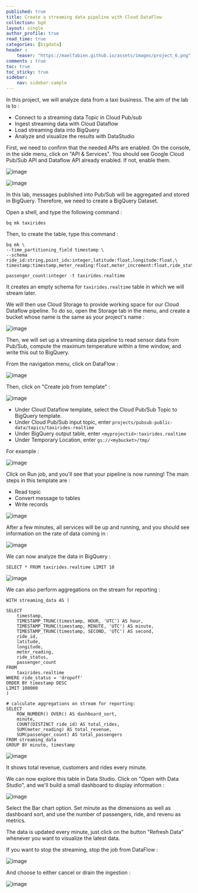 ```yaml
---
published: true
title: Create a streaming data pipeline with Cloud DataFlow 
collection: bgd
layout: single
author_profile: true
read_time: true
categories: [bigdata]
header :
    teaser: "https://maelfabien.github.io/assets/images/project_6.png"
comments : true
toc: true
toc_sticky: true
sidebar:
    nav: sidebar-sample
---
```


In this project, we will analyze data from a taxi business. The aim of the lab is to :
- Connect to a streaming data Topic in Cloud Pub/sub
- Ingest streaming data with Cloud Dataflow
- Load streaming data into BigQuery
- Analyze and visualize the results with DataStudio

First, we need to confirm that the needed APIs are enabled. On the console, in the side menu, click on "API & Services". You should see Google Cloud Pub/Sub API and Dataflow API already enabled. If not, enable them.

![image](https://maelfabien.github.io/assets/images/gcp_118.jpg)

![image](https://maelfabien.github.io/assets/images/gcp_119.jpg)

In this lab, messages published into Pub/Sub will be aggregated and stored in BigQuery. Therefore, we need to create a BigQuery Dataset.

Open a shell, and type the following command :

```
bq mk taxirides
```

Then, to create the table, type this command :

```
bq mk \
--time_partitioning_field timestamp \
--schema ride_id:string,point_idx:integer,latitude:float,longitude:float,\
timestamp:timestamp,meter_reading:float,meter_increment:float,ride_status:string,\

passenger_count:integer -t taxirides.realtime
```

It creates an empty schema for `taxirides.realtime` table in which we will stream later.

We will then use Cloud Storage to provide working space for our Cloud Dataflow pipeline. To do so, open the Storage tab in the menu, and create a bucket whose name is the same as your project's name :

![image](https://maelfabien.github.io/assets/images/gcp_122.jpg)

Then, we will set up a streaming data pipeline to read sensor data from Pub/Sub, compute the maximum temperature within a time window, and write this out to BigQuery.

From the navigation menu, click on DataFlow :

![image](https://maelfabien.github.io/assets/images/gcp_123.jpg)

Then, click on "Create job from template" :

![image](https://maelfabien.github.io/assets/images/gcp_124.jpg)

- Under Cloud Dataflow template, select the Cloud Pub/Sub Topic to BigQuery template.
- Under Cloud Pub/Sub input topic, enter `projects/pubsub-public-data/topics/taxirides-realtime`
- Under BigQuery output table, enter `<myprojectid>:taxirides.realtime`
- Under Temporary Location, enter `gs://<mybucket>/tmp/`

For example :

![image](https://maelfabien.github.io/assets/images/gcp_125.jpg)

Click on Run job, and you'll see that your pipeline is now running! The main steps in this template are :
- Read topic
- Convert message to tables
- Write records

![image](https://maelfabien.github.io/assets/images/gcp_126.jpg)

After a few minutes, all services will be up and running, and you should see information on the rate of data coming in :

![image](https://maelfabien.github.io/assets/images/gcp_127.jpg)

We can now analyze the data in BigQuery :

```
SELECT * FROM taxirides.realtime LIMIT 10
````

![image](https://maelfabien.github.io/assets/images/gcp_128.jpg)

We can also perform aggregations on the stream for reporting :

```
WITH streaming_data AS (

SELECT
    timestamp,
    TIMESTAMP_TRUNC(timestamp, HOUR, 'UTC') AS hour,
    TIMESTAMP_TRUNC(timestamp, MINUTE, 'UTC') AS minute,
    TIMESTAMP_TRUNC(timestamp, SECOND, 'UTC') AS second,
    ride_id,
    latitude, 
    longitude,
    meter_reading,
    ride_status,
    passenger_count
FROM
    taxirides.realtime
WHERE ride_status = 'dropoff'
ORDER BY timestamp DESC
LIMIT 100000
)

# calculate aggregations on stream for reporting:
SELECT 
    ROW_NUMBER() OVER() AS dashboard_sort,
    minute,
    COUNT(DISTINCT ride_id) AS total_rides,
    SUM(meter_reading) AS total_revenue,
    SUM(passenger_count) AS total_passengers
FROM streaming_data
GROUP BY minute, timestamp
```

![image](https://maelfabien.github.io/assets/images/gcp_129.jpg)

It shows total revenue, customers and rides every minute.

We can now explore this table in Data Studio. Click on "Open with Data Studio", and we'll build a small dashboard to display information :

![image](https://maelfabien.github.io/assets/images/gcp_130.jpg)

Select the Bar chart option. Set minute as the dimensions as well as dashboard sort, and use the number of passengers, ride, and revenu as metrics. 

The data is updated every minute, just click on the button "Refresh Data" whenever you want to visualize the latest data.

If you want to stop the streaming, stop the job from DataFlow :

![image](https://maelfabien.github.io/assets/images/gcp_131.jpg)

And choose to either cancel or drain the ingestion :

![image](https://maelfabien.github.io/assets/images/gcp_132.jpg)
